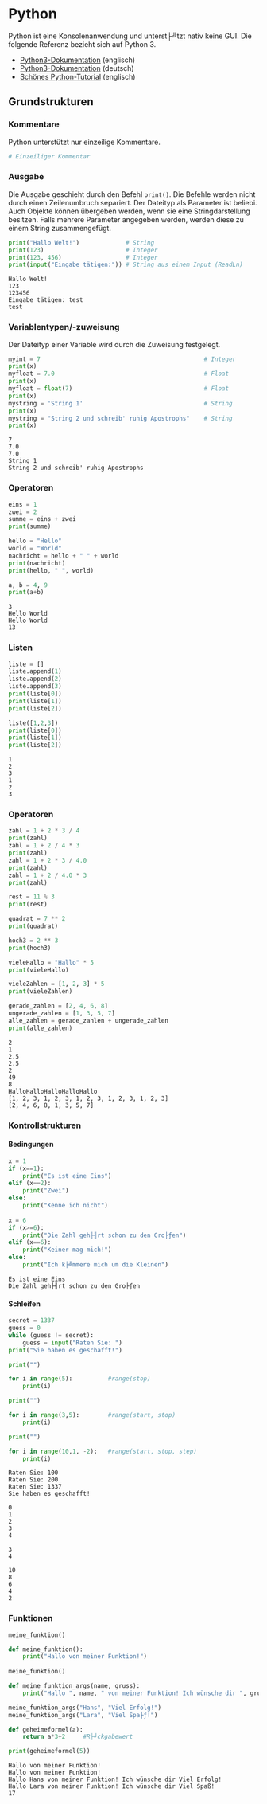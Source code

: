 # Python

Python ist eine Konsolenanwendung und unterst├╝tzt nativ keine GUI. Die folgende Referenz bezieht sich auf Python 3.

- [Python3-Dokumentation](http://docs.python.org/3/) (englisch)
- [Python3-Dokumentation](http://openbook.galileocomputing.de/python/) (deutsch)
- [Schönes Python-Tutorial](http://www.learnpython.org/) (englisch)

## Grundstrukturen

### Kommentare

Python unterstützt nur einzeilige Kommentare.

```python
# Einzeiliger Kommentar
```

### Ausgabe

Die Ausgabe geschieht durch den Befehl ``print()``. Die Befehle werden nicht durch einen Zeilenumbruch separiert. Der Dateityp als Parameter ist beliebi. Auch Objekte können übergeben werden, wenn sie eine Stringdarstellung besitzen.
Falls mehrere Parameter angegeben werden, werden diese zu einem String zusammengefügt.

```python
print("Hallo Welt!")             # String
print(123)                       # Integer
print(123, 456)                  # Integer
print(input("Eingabe tätigen:")) # String aus einem Input (ReadLn)
```

```
Hallo Welt!
123
123456
Eingabe tätigen: test
test
```

### Variablentypen/-zuweisung

Der Dateityp einer Variable wird durch die Zuweisung festgelegt.

```python
myint = 7                                              # Integer
print(x)
myfloat = 7.0                                          # Float
print(x)
myfloat = float(7)                                     # Float
print(x)
mystring = 'String 1'                                  # String
print(x)
mystring = "String 2 und schreib' ruhig Apostrophs"    # String
print(x)
```

```
7
7.0
7.0
String 1
String 2 und schreib' ruhig Apostrophs
```

### Operatoren

```python
eins = 1
zwei = 2
summe = eins + zwei
print(summe)

hello = "Hello"
world = "World"
nachricht = hello + " " + world
print(nachricht)
print(hello, " ", world)

a, b = 4, 9
print(a+b)
```

```
3
Hello World
Hello World
13
```

### Listen

```python
liste = []
liste.append(1)
liste.append(2)
liste.append(3)
print(liste[0])
print(liste[1])
print(liste[2])

liste([1,2,3])
print(liste[0])
print(liste[1])
print(liste[2])
```

```
1
2
3
1
2
3
```

### Operatoren

```python
zahl = 1 + 2 * 3 / 4
print(zahl)
zahl = 1 + 2 / 4 * 3
print(zahl)
zahl = 1 + 2 * 3 / 4.0
print(zahl)
zahl = 1 + 2 / 4.0 * 3
print(zahl)

rest = 11 % 3
print(rest)

quadrat = 7 ** 2
print(quadrat)

hoch3 = 2 ** 3
print(hoch3)

vieleHallo = "Hallo" * 5
print(vieleHallo)

vieleZahlen = [1, 2, 3] * 5
print(vieleZahlen)

gerade_zahlen = [2, 4, 6, 8]
ungerade_zahlen = [1, 3, 5, 7]
alle_zahlen = gerade_zahlen + ungerade_zahlen
print(alle_zahlen)
```

```
2
1
2.5
2.5
2
49
8
HalloHalloHalloHalloHallo
[1, 2, 3, 1, 2, 3, 1, 2, 3, 1, 2, 3, 1, 2, 3]
[2, 4, 6, 8, 1, 3, 5, 7]
```

### Kontrollstrukturen

#### Bedingungen

```python
x = 1
if (x==1):
    print("Es ist eine Eins")
elif (x==2):
    print("Zwei")
else:
    print("Kenne ich nicht")
    
x = 6
if (x>=6):
    print("Die Zahl geh├╢rt schon zu den Gro├ƒen")
elif (x==6):
    print("Keiner mag mich!")
else:
    print("Ich k├╝mmere mich um die Kleinen")
```

```
Es ist eine Eins
Die Zahl geh├╢rt schon zu den Gro├ƒen
```

#### Schleifen

```python
secret = 1337 
guess = 0 
while (guess != secret): 
    guess = input("Raten Sie: ") 
print("Sie haben es geschafft!")

print("")

for i in range(5):          #range(stop)
    print(i)

print("")

for i in range(3,5):        #range(start, stop)
    print(i)

print("")

for i in range(10,1, -2):   #range(start, stop, step)
    print(i)
```

```
Raten Sie: 100 
Raten Sie: 200 
Raten Sie: 1337 
Sie haben es geschafft!

0
1
2
3
4

3
4

10
8
6
4
2
```

### Funktionen

```python
meine_funktion()

def meine_funktion():
    print("Hallo von meiner Funktion!")
    
meine_funktion()

def meine_funktion_args(name, gruss):
    print("Hallo ", name, " von meiner Funktion! Ich wünsche dir ", gruss)

meine_funktion_args("Hans", "Viel Erfolg!")
meine_funktion_args("Lara", "Viel Spa├ƒ!")

def geheimeformel(a):
    return a*3+2     #R├╝ckgabewert

print(geheimeformel(5))
```

```
Hallo von meiner Funktion!
Hallo von meiner Funktion!
Hallo Hans von meiner Funktion! Ich wünsche dir Viel Erfolg!
Hallo Lara von meiner Funktion! Ich wünsche dir Viel Spaß!
17
```
